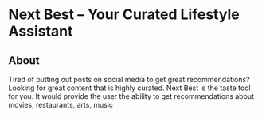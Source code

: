 # Next Best – Your Curated Lifestyle Assistant

## About
Tired of putting out posts on social media to get great recommendations?  Looking for great content that is highly curated.  Next Best is the taste tool for you.
It would provide the user the ability to get recommendations about movies, restaurants, arts, music
